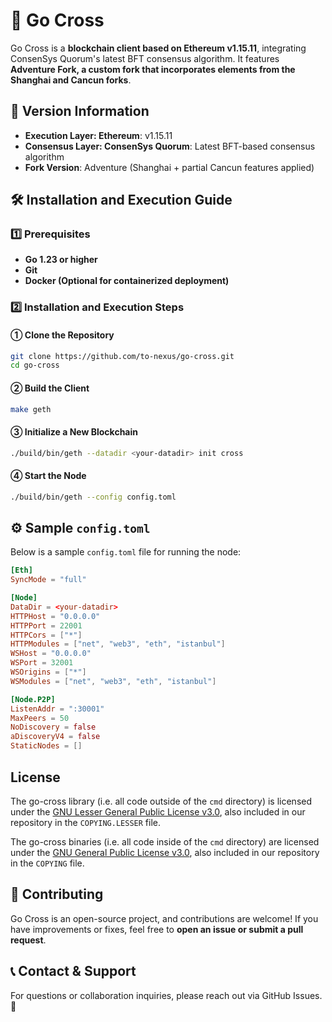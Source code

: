 # 🚀 Go Cross

Go Cross is a **blockchain client based on Ethereum v1.15.11**, integrating ConsenSys Quorum's latest BFT consensus algorithm. It features **Adventure Fork, a custom fork that incorporates elements from the Shanghai and Cancun forks**.

## 🔢 Version Information

- **Execution Layer: Ethereum**: v1.15.11
- **Consensus Layer: ConsenSys Quorum**: Latest BFT-based consensus algorithm
- **Fork Version**: Adventure (Shanghai + partial Cancun features applied)

## 🛠 Installation and Execution Guide

### **1️⃣ Prerequisites**

- **Go 1.23 or higher**
- **Git**
- **Docker (Optional for containerized deployment)**

### **2️⃣ Installation and Execution Steps**

#### **① Clone the Repository**

```bash
git clone https://github.com/to-nexus/go-cross.git
cd go-cross
```

#### **② Build the Client**

```bash
make geth
```

#### **③ Initialize a New Blockchain**

```bash
./build/bin/geth --datadir <your-datadir> init cross
```

#### **④ Start the Node**

```bash
./build/bin/geth --config config.toml
```

## ⚙️ Sample `config.toml`

Below is a sample `config.toml` file for running the node:

```toml
[Eth]
SyncMode = "full"

[Node]
DataDir = <your-datadir>
HTTPHost = "0.0.0.0"
HTTPPort = 22001
HTTPCors = ["*"]
HTTPModules = ["net", "web3", "eth", "istanbul"]
WSHost = "0.0.0.0"
WSPort = 32001
WSOrigins = ["*"]
WSModules = ["net", "web3", "eth", "istanbul"]

[Node.P2P]
ListenAddr = ":30001"
MaxPeers = 50
NoDiscovery = false
aDiscoveryV4 = false
StaticNodes = []
```


## License

The go-cross library (i.e. all code outside of the `cmd` directory) is licensed under the
[GNU Lesser General Public License v3.0](https://www.gnu.org/licenses/lgpl-3.0.en.html),
also included in our repository in the `COPYING.LESSER` file.

The go-cross binaries (i.e. all code inside of the `cmd` directory) are licensed under the
[GNU General Public License v3.0](https://www.gnu.org/licenses/gpl-3.0.en.html), also
included in our repository in the `COPYING` file.

## 🤝 Contributing

Go Cross is an open-source project, and contributions are welcome! If you have improvements or fixes, feel free to **open an issue or submit a pull request**.

## 📞 Contact & Support

For questions or collaboration inquiries, please reach out via GitHub Issues. 🚀

